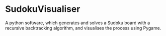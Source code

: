 # SudokuVisualiser
 A python software, which generates and solves a Sudoku board with a recursive backtracking algorithm, and visualises the process using Pygame.
